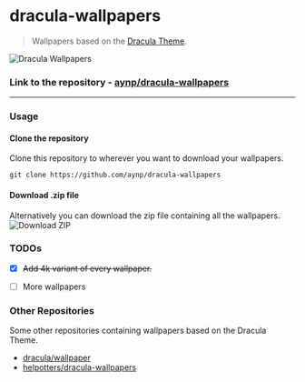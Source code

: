 # dracula-wallpapers
> Wallpapers based on the [Dracula Theme](https://draculatheme.com/). 



![Dracula Wallpapers](https://i.imgur.com/cRfMz2I.png)

### Link to the repository - [aynp/dracula-wallpapers](https://github.com/aynp/dracula-wallpapers) 
****
### Usage
#### Clone the repository
Clone this repository to wherever you want to download your wallpapers.
```git 
git clone https://github.com/aynp/dracula-wallpapers
```

#### Download .zip file
Alternatively you can download the zip file containing all the wallpapers.
![Download ZIP](https://i.imgur.com/yJ6W76i.png)

### TODOs
- [x] ~~Add 4k variant of every wallpaper.~~
- [ ] More wallpapers


### Other Repositories 
Some other repositories containing wallpapers based on the Dracula Theme.
- [dracula/wallpaper](https://github.com/dracula/wallpaper)
- [helpotters/dracula-wallpapers](https://github.com/helpotters/dracula-wallpapers)
